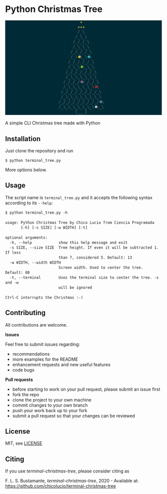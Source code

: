 # Python Christmas Tree

![tree gif](tree.gif)

A simple CLI Christmas tree made with Python

## Installation

Just clone the repository and run

```
$ python terminal_tree.py
```

More options below.

## Usage

The script name is `terminal_tree.py` and it accepts the following syntax according to its `--help`:

```
$ python terminal_tree.py -h

usage: Python Christmas Tree by Chico Lucio from Ciencia Programada
       [-h] [-s SIZE] [-w WIDTH] [-t]

optional arguments:
  -h, --help            show this help message and exit
  -s SIZE, --size SIZE  Tree height. If even it will be subtracted 1. If less
                        than 7, considered 5. Default: 13
  -w WIDTH, --width WIDTH
                        Screen width. Used to center the tree. Default: 80
  -t, --terminal        Uses the terminal size to center the tree. -s and -w
                        will be ignored

Ctrl-C interrupts the Christmas :-(
```

## Contributing

All contributions are welcome.

**Issues**

Feel free to submit issues regarding:

- recommendations
- more examples for the README
- enhancement requests and new useful features
- code bugs

**Pull requests**

- before starting to work on your pull request, please submit an issue first
- fork the repo
- clone the project to your own machine
- commit changes to your own branch
- push your work back up to your fork
- submit a pull request so that your changes can be reviewed


## License

MIT, see [LICENSE](LICENSE)

## Citing

If you use *terminal-christmas-tree*, please consider citing as

F. L. S. Bustamante, *terminal-christmas-tree*, 2020 - Available at: https://github.com/chicolucio/terminal-christmas-tree